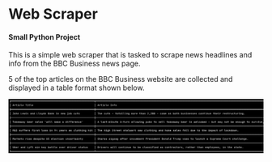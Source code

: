 # Web Scraper

#### Small Python Project

This is a simple web scraper that is tasked to scrape news headlines 
and info from the BBC Business news page. 

5 of the top articles on the BBC Business website are 
collected and displayed in a table format shown below.

![](Table.png)